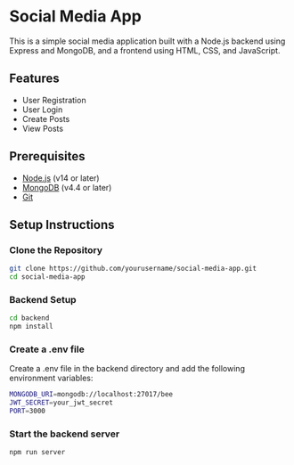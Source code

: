 # Social Media App

This is a simple social media application built with a Node.js backend using Express and MongoDB, and a frontend using HTML, CSS, and JavaScript.

## Features

- User Registration
- User Login
- Create Posts
- View Posts

## Prerequisites

- [Node.js](https://nodejs.org/) (v14 or later)
- [MongoDB](https://www.mongodb.com/) (v4.4 or later)
- [Git](https://git-scm.com/)

## Setup Instructions

### Clone the Repository

```bash
git clone https://github.com/yourusername/social-media-app.git
cd social-media-app
```
### Backend Setup

```bash
cd backend
npm install
```
### Create a .env file

Create a .env file in the backend directory and add the following environment variables:
```bash
MONGODB_URI=mongodb://localhost:27017/bee
JWT_SECRET=your_jwt_secret
PORT=3000
```

### Start the backend server
```bash
npm run server
```
